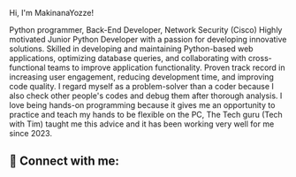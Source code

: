 Hi, I'm MakinanaYozze!

Python programmer, Back-End Developer, Network Security (Cisco)
Highly motivated Junior Python Developer with a passion for developing innovative solutions. Skilled in developing and maintaining Python-based web applications, optimizing database queries, and collaborating with cross-functional teams to improve application functionality. Proven track record in increasing user engagement, reducing development time, and improving code quality. I regard myself as a problem-solver than a coder because I also check other people's codes and debug them after thorough analysis. I love being hands-on programming because it gives me an opportunity to practice and teach my hands to be flexible on the PC, The Tech guru (Tech with Tim) taught me this advice and it has been working very well for me since 2023.  

<h2> 🤳 Connect with me:</h2>

[facebook]: https://web.facebook.com/MakinanaZanesizweYozze/
[linkedin]: https://linkedin.com/in/yonelazanesizwemakinana 
[Gmail]:    http://yonelanimakinana@gmail.com 

<!--
**MakinanaYozze** is a ✨ _special_ ✨ repository because its `README.md` (this file) appears on your GitHub profile.

Here are some ideas to get you started:

- 🔭 I’m currently working on ...
- 🌱 I’m currently learning ...
- 👯 I’m looking to collaborate on ...
- 🤔 I’m looking for help with ...
- 💬 Ask me about ...
- 📫 How to reach me: ...
- 😄 Pronouns: ...
- ⚡ Fun fact: ...
-->
